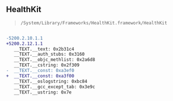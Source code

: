 ## HealthKit

> `/System/Library/Frameworks/HealthKit.framework/HealthKit`

```diff

-5200.2.10.1.1
+5200.2.12.1.1
   __TEXT.__text: 0x2b31c4
   __TEXT.__auth_stubs: 0x3160
   __TEXT.__objc_methlist: 0x2a6d8
   __TEXT.__cstring: 0x2f309
-  __TEXT.__const: 0xa3ef0
+  __TEXT.__const: 0xa3f00
   __TEXT.__oslogstring: 0xbc84
   __TEXT.__gcc_except_tab: 0x3e9c
   __TEXT.__ustring: 0x7e

```
